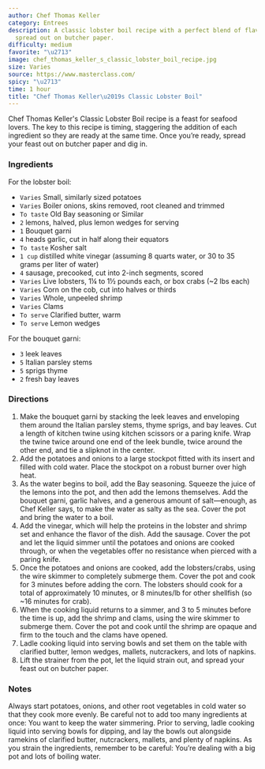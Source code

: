 ```yaml
---
author: Chef Thomas Keller
category: Entrees
description: A classic lobster boil recipe with a perfect blend of flavors and a feast
  spread out on butcher paper.
difficulty: medium
favorite: "\u2713"
image: chef_thomas_keller_s_classic_lobster_boil_recipe.jpg
size: Varies
source: https://www.masterclass.com/
spicy: "\u2713"
time: 1 hour
title: "Chef Thomas Keller\u2019s Classic Lobster Boil"
---
```

Chef Thomas Keller's Classic Lobster Boil recipe is a feast for seafood lovers. The key to this recipe is timing, staggering the addition of each ingredient so they are ready at the same time. Once you’re ready, spread your feast out on butcher paper and dig in.

### Ingredients

For the lobster boil:

* `Varies` Small, similarly sized potatoes
* `Varies` Boiler onions, skins removed, root cleaned and trimmed
* `To taste` Old Bay seasoning or Similar
* `2` lemons, halved, plus lemon wedges for serving
* `1` Bouquet garni
* `4` heads garlic, cut in half along their equators
* `To taste` Kosher salt
* `1 cup` distilled white vinegar (assuming 8 quarts water, or 30 to 35 grams per liter of water)
* `4` sausage, precooked, cut into 2-inch segments, scored
* `Varies` Live lobsters, 1¼ to 1½ pounds each, or box crabs (~2 lbs each)
* `Varies` Corn on the cob, cut into halves or thirds
* `Varies` Whole, unpeeled shrimp
* `Varies` Clams
* `To serve` Clarified butter, warm
* `To serve` Lemon wedges

For the bouquet garni:

* `3` leek leaves
* `5` Italian parsley stems
* `5` sprigs thyme
* `2` fresh bay leaves

### Directions

1. Make the bouquet garni by stacking the leek leaves and enveloping them around the Italian parsley stems, thyme sprigs, and bay leaves. Cut a length of kitchen twine using kitchen scissors or a paring knife. Wrap the twine twice around one end of the leek bundle, twice around the other end, and tie a slipknot in the center.
2. Add the potatoes and onions to a large stockpot fitted with its insert and filled with cold water. Place the stockpot on a robust burner over high heat.
3. As the water begins to boil, add the Bay seasoning. Squeeze the juice of the lemons into the pot, and then add the lemons themselves. Add the bouquet garni, garlic halves, and a generous amount of salt—enough, as Chef Keller says, to make the water as salty as the sea. Cover the pot and bring the water to a boil.
4. Add the vinegar, which will help the proteins in the lobster and shrimp set and enhance the flavor of the dish. Add the sausage. Cover the pot and let the liquid simmer until the potatoes and onions are cooked through, or when the vegetables offer no resistance when pierced with a paring knife.
5. Once the potatoes and onions are cooked, add the lobsters/crabs, using the wire skimmer to completely submerge them. Cover the pot and cook for 3 minutes before adding the corn. The lobsters should cook for a total of approximately 10 minutes, or 8 minutes/lb for other shellfish (so ~16 minutes for crab).
6. When the cooking liquid returns to a simmer, and 3 to 5 minutes before the time is up, add the shrimp and clams, using the wire skimmer to submerge them. Cover the pot and cook until the shrimp are opaque and firm to the touch and the clams have opened.
7. Ladle cooking liquid into serving bowls and set them on the table with clarified butter, lemon wedges, mallets, nutcrackers, and lots of napkins.
8. Lift the strainer from the pot, let the liquid strain out, and spread your feast out on butcher paper.

### Notes

Always start potatoes, onions, and other root vegetables in cold water so that they cook more evenly. Be careful not to add too many ingredients at once: You want to keep the water simmering. Prior to serving, ladle cooking liquid into serving bowls for dipping, and lay the bowls out alongside ramekins of clarified butter, nutcrackers, mallets, and plenty of napkins. As you strain the ingredients, remember to be careful: You’re dealing with a big pot and lots of boiling water.